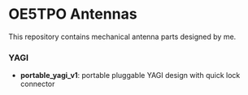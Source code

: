 # OE5TPO Antennas

This repository contains mechanical antenna parts designed by me.


### YAGI

* **portable_yagi_v1**: portable pluggable YAGI design with quick lock connector
